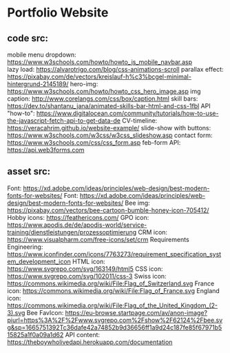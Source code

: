# Portfolio Website

## code src:

mobile menu dropdown: https://www.w3schools.com/howto/howto_js_mobile_navbar.asp <br>
lazy load: https://alvarotrigo.com/blog/css-animations-scroll
parallax effect: https://pixabay.com/de/vectors/kreislauf-h%c3%bcgel-minimal-hintergrund-2145189/
hero-img: https://www.w3schools.com/howto/howto_css_hero_image.asp
img caption: http://www.corelangs.com/css/box/caption.html
skill bars: https://dev.to/shantanu_jana/animated-skills-bar-html-and-css-1fbl
API "how-to": https://www.digitalocean.com/community/tutorials/how-to-use-the-javascript-fetch-api-to-get-data-de
CV-timeline: https://veracahrim.github.io/website-example/
slide-show with buttons: https://www.w3schools.com/w3css/w3css_slideshow.asp
contact form: https://www.w3schools.com/css/css_form.asp
feb-form API: https://api.web3forms.com

## asset src:

Font: https://xd.adobe.com/ideas/principles/web-design/best-modern-fonts-for-websites/
Font: https://xd.adobe.com/ideas/principles/web-design/best-modern-fonts-for-websites/
Bee img: https://pixabay.com/vectors/bee-cartoon-bumble-honey-icon-705412/
Hobby icons: https://feathericons.com/
GPO icon: https://www.apodis.de/de/apodis-world/service-training/dienstleistungen/prozessoptimierung
CRM icon: https://www.visualpharm.com/free-icons/set/crm
Requirements Engineering: https://www.iconfinder.com/icons/7763273/requirement_specification_system_development_icon
HTML icon: https://www.svgrepo.com/svg/163149/html5
CSS icon: https://www.svgrepo.com/svg/102011/css-3
Swiss icon: https://commons.wikimedia.org/wiki/File:Flag_of_Switzerland.svg
France icon: https://commons.wikimedia.org/wiki/File:Flag_of_France.svg
England icon: https://commons.wikimedia.org/wiki/File:Flag_of_the_United_Kingdom_(2-3).svg
Bee FavIcon: https://eu-browse.startpage.com/av/anon-image?piurl=https%3A%2F%2Fwww.svgrepo.com%2Fshow%2F62124%2Fbee.svg&sp=1665751392Tc36dafe42a74852b9d36656ff1a9d24c187fe85f67971b515825a1f0a09a1d62
API content: https://theboywholivedapi.herokuapp.com/documentation
